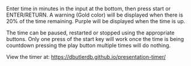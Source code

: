 Enter time in minutes in the input at the bottom, then press start or ENTER/RETURN. A warning (Gold color) will be displayed when there is 20% of the time remaining. Purple will be displayed when the time is up. 

The time can be paused, restarted or stopped using the appropriate buttons. Only one press of the start key will work once the time is being countdown pressing the play button multiple times will do nothing. 

View the timer at: https://dbutlerdb.github.io/presentation-timer/
